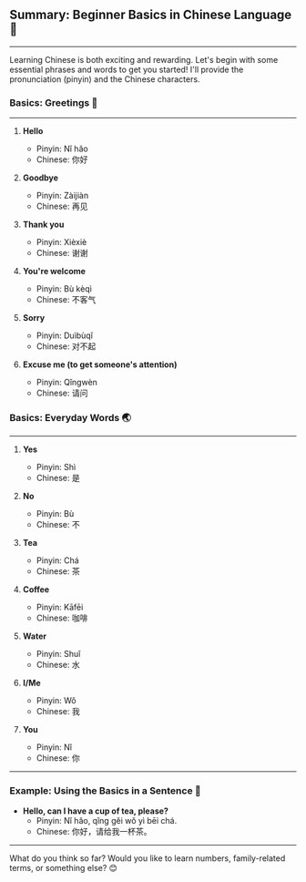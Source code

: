 ## Summary: Beginner Basics in Chinese Language 🌟
---

Learning Chinese is both exciting and rewarding. Let's begin with some essential phrases and words to get you started! I'll provide the pronunciation (pinyin) and the Chinese characters.

### Basics: Greetings 👋
---
1. **Hello**  
   - Pinyin: Nǐ hǎo  
   - Chinese: 你好  

2. **Goodbye**  
   - Pinyin: Zàijiàn  
   - Chinese: 再见  

3. **Thank you**  
   - Pinyin: Xièxiè  
   - Chinese: 谢谢  

4. **You're welcome**  
   - Pinyin: Bù kèqì  
   - Chinese: 不客气  

5. **Sorry**  
   - Pinyin: Duìbùqǐ  
   - Chinese: 对不起  

6. **Excuse me (to get someone's attention)**  
   - Pinyin: Qǐngwèn  
   - Chinese: 请问  

### Basics: Everyday Words 🌏
---
1. **Yes**  
   - Pinyin: Shì  
   - Chinese: 是  

2. **No**  
   - Pinyin: Bù  
   - Chinese: 不  

3. **Tea**  
   - Pinyin: Chá  
   - Chinese: 茶  

4. **Coffee**  
   - Pinyin: Kāfēi  
   - Chinese: 咖啡  

5. **Water**  
   - Pinyin: Shuǐ  
   - Chinese: 水  

6. **I/Me**  
   - Pinyin: Wǒ  
   - Chinese: 我  

7. **You**  
   - Pinyin: Nǐ  
   - Chinese: 你  

---

### Example: Using the Basics in a Sentence 💬
- **Hello, can I have a cup of tea, please?**  
  - Pinyin: Nǐ hǎo, qǐng gěi wǒ yì bēi chá.  
  - Chinese: 你好，请给我一杯茶。  

---

What do you think so far? Would you like to learn numbers, family-related terms, or something else? 😊